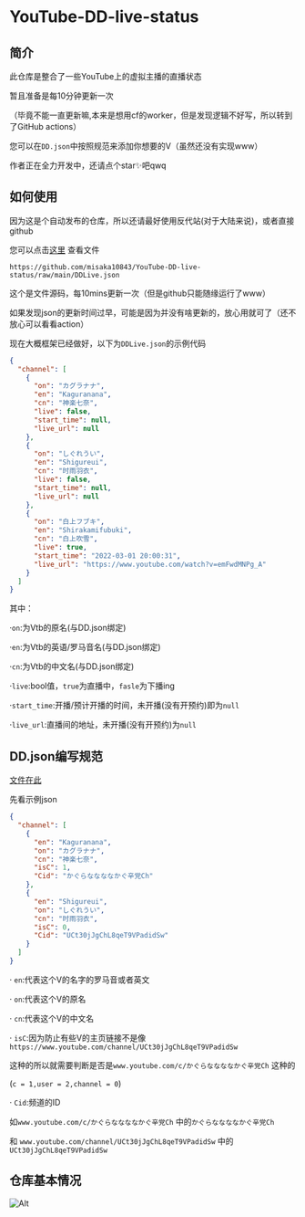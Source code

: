 # YouTube-DD-live-status
## 简介

此仓库是整合了一些YouTube上的虚拟主播的直播状态

暂且准备是每10分钟更新一次

（毕竟不能一直更新嘛,本来是想用cf的worker，但是发现逻辑不好写，所以转到了GitHub actions）

您可以在`DD.json`中按照规范来添加你想要的V（虽然还没有实现www）

作者正在全力开发中，还请点个star✨吧qwq

## 如何使用

因为这是个自动发布的仓库，所以还请最好使用反代站(对于大陆来说)，或者直接github

您可以点击[这里](https://github.com/misaka10843/YouTube-DD-live-status/blob/main/DDLive.json) 查看文件

`https://github.com/misaka10843/YouTube-DD-live-status/raw/main/DDLive.json` 

这个是文件源码，每10mins更新一次（但是github只能随缘运行了www）

如果发现json的更新时间过早，可能是因为并没有啥更新的，放心用就可了（还不放心可以看看action）

现在大概框架已经做好，以下为`DDLive.json`的示例代码

```json
{
  "channel": [
    {
      "on": "カグラナナ",
      "en": "Kaguranana",
      "cn": "神楽七奈",
      "live": false,
      "start_time": null,
      "live_url": null
    },
    {
      "on": "しぐれうい",
      "en": "Shigureui",
      "cn": "时雨羽衣",
      "live": false,
      "start_time": null,
      "live_url": null
    },
    {
      "on": "白上フブキ",
      "en": "Shirakamifubuki",
      "cn": "白上吹雪",
      "live": true,
      "start_time": "2022-03-01 20:00:31",
      "live_url": "https://www.youtube.com/watch?v=emFwdMNPg_A"
    }
  ]
}
```

其中：

·`on`:为Vtb的原名(与DD.json绑定)

·`en`:为Vtb的英语/罗马音名(与DD.json绑定)

·`cn`:为Vtb的中文名(与DD.json绑定)

·`live`:bool值，`true`为直播中，`fasle`为下播ing

·`start_time`:开播/预计开播的时间，未开播(没有开预约)即为`null`

·`live_url`:直播间的地址，未开播(没有开预约)为`null`

## DD.json编写规范

[文件在此](https://github.com/misaka10843/YouTube-DD-live-status/blob/main/DD.json)

先看示例json

```json
{
  "channel": [
    {
      "en": "Kaguranana",
      "on": "カグラナナ",
      "cn": "神楽七奈",
      "isC": 1,
      "Cid": "かぐらななななかぐ辛党Ch"
    },
    {
      "en": "Shigureui",
      "on": "しぐれうい",
      "cn": "时雨羽衣",
      "isC": 0,
      "Cid": "UCt30jJgChL8qeT9VPadidSw"
    }
  ]
}
```

· `en`:代表这个V的名字的罗马音或者英文

· `on`:代表这个V的原名

· `cn`:代表这个V的中文名

· `isC`:因为防止有些V的主页链接不是像`https://www.youtube.com/channel/UCt30jJgChL8qeT9VPadidSw`

这种的所以就需要判断是否是`www.youtube.com/c/かぐらななななかぐ辛党Ch` 这种的

(`c = 1,user = 2,channel = 0`)

· `Cid`:频道的ID

如`www.youtube.com/c/かぐらななななかぐ辛党Ch` 中的`かぐらななななかぐ辛党Ch`

和 `www.youtube.com/channel/UCt30jJgChL8qeT9VPadidSw` 中的`UCt30jJgChL8qeT9VPadidSw`

## 仓库基本情况

![Alt](https://repobeats.axiom.co/api/embed/2e473654161f51946ba290542ecf3ed87ff2b75b.svg "Repobeats analytics image")

